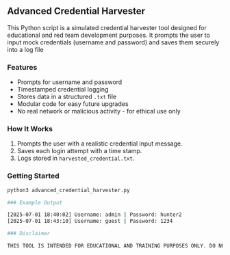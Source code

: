 ## Advanced Credential Harvester

This Python script is a simulated credential harvester tool designed for educational and red team development purposes. It prompts the user to input mock credentials (username and password) and saves them securely into a log file

### Features
- Prompts for username and password
- Timestamped credential logging
- Stores data in a structured `.txt` file
- Modular code for easy future upgrades
- No real network or malicious activity - for ethical use only

### How It Works

1. Prompts the user with a realistic credential input message.
2. Saves each login attempt with a time stamp.
3. Logs stored in `harvested_credential.txt`.

### Getting Started
```bash
python3 advanced_credential_harvester.py

### Example Output

[2025-07-01 18:40:02] Username: admin | Password: hunter2
[2025-07-01 18:43:10] Username: guest | Password: 1234

### Disclaimer

THIS TOOL IS INTENDED FOR EDUCATIONAL AND TRAINING PURPOSES ONLY. DO NOT USE IT FOR UNAUTHORIZED ACCESS OR ILLEGAL ACTIVITIES.

